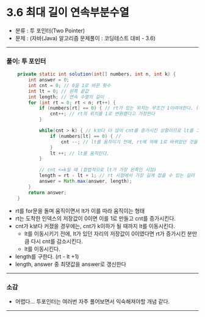 # 3.6 최대 길이 연속부분수열

- 분류 : 투 포인터(Two Pointer)
- 문제 : (자바(Java) 알고리즘 문제풀이 : 코딩테스트 대비 - 3.6)

---

### 풀이: 투 포인터
```java
    private static int solution(int[] numbers, int n, int k) {
        int answer = 0;
        int cnt = 0; // 0을 1로 바꾼 횟수
        int lt = 0; // 왼쪽 끝값
        int length; // 연속 수열의 길이
        for (int rt = 0; rt < n; rt++) {
            if (numbers[rt] == 0) { // rt가 있는 위치는 무조건 1이여야한다. (rt가 움직이면서 0을 1로 변환시킨다.)
                cnt++; // rt의 위치를 1로 변환했다고 가정한다
            }

            while(cnt > k) { // k보다 더 많이 cnt를 증가시킨 상황이므로 lt를 그만큼 오른쪽으로 움직여야한다. 
                if (numbers[lt] == 0) { // 
                    cnt --; // lt를 움직이기 전에, rt에 의해 1로 바뀌었던 것을 0으로 되돌린다)
                }
                lt ++; // lt를 움직인다.
            }

            // cnt <=k일 때 (합법적으로 lt가 가장 왼쪽인 시점)
            length = rt - lt + 1; // rt 시점에서 가장 길게 잡을 수 있는 길이
            answer = Math.max(answer, length);
        }
        return answer;
    }
```
- rt를 for문을 돌며 움직이면서 lt가 이를 따라 움직이는 형태
- rt는 도착한 인덱스의 저장값이 0이면 이를 1로 만들고 cnt를 증가시킨다.
- cnt가 k보다 커졌을 경우에는, cnt가 k이하가 될 때까지 lt를 이동시킨다.
  - lt를 이동시키기 전에, lt가 있던 자리의 저장값이 0이였다면 rt가 증가시킨 분만큼 다시 cnt를 감소시킨다.
  - lt를 이동시킨다.
- length를 구한다. (rt - lt +1)
- length, answer 중 최댓값을 answer로 갱신한다

---

### 소감
- 어렵다... 투포인터는 여러번 자주 풀어보면서 익숙해져야할 개념 같다.

---
